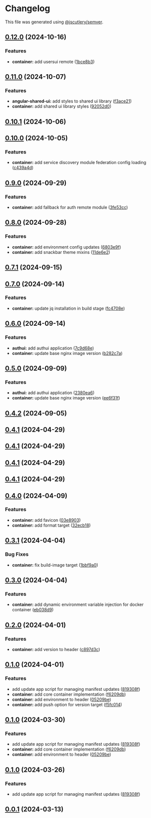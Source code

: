 # Changelog

This file was generated using [@jscutlery/semver](https://github.com/jscutlery/semver).

## [0.12.0](https://github.com/jdwillmsen/jdw/compare/container-0.11.0...container-0.12.0) (2024-10-16)


### Features

* **container:** add usersui remote ([1bce8b3](https://github.com/jdwillmsen/jdw/commit/1bce8b346195362d3ee9889b33c5d0d90bc452ef))

## [0.11.0](https://github.com/jdwillmsen/jdw/compare/container-0.10.1...container-0.11.0) (2024-10-07)

### Features

- **angular-shared-ui:** add styles to shared ui library ([f3ace21](https://github.com/jdwillmsen/jdw/commit/f3ace21fe250079f39adb6503de5924a29fc3ae3))
- **container:** add shared ui library styles ([92052d0](https://github.com/jdwillmsen/jdw/commit/92052d041fd6fe38f0287b027e91e00e83142b5d))

## [0.10.1](https://github.com/jdwillmsen/jdw/compare/container-0.10.0...container-0.10.1) (2024-10-06)

## [0.10.0](https://github.com/jdwillmsen/jdw/compare/container-0.9.0...container-0.10.0) (2024-10-05)

### Features

- **container:** add service discovery module federation config loading ([c439a4d](https://github.com/jdwillmsen/jdw/commit/c439a4dc62c77a5c55ff154988d3754757274034))

## [0.9.0](https://github.com/jdwillmsen/jdw/compare/container-0.8.0...container-0.9.0) (2024-09-29)

### Features

- **container:** add fallback for auth remote module ([3fe53cc](https://github.com/jdwillmsen/jdw/commit/3fe53cc42addc7e9d3c486c8e5ba58fd1561e688))

## [0.8.0](https://github.com/jdwillmsen/jdw/compare/container-0.7.1...container-0.8.0) (2024-09-28)

### Features

- **container:** add environment config updates ([6803e9f](https://github.com/jdwillmsen/jdw/commit/6803e9f58ce36ab443f11e4b688f95b48e44d452))
- **container:** add snackbar theme mixins ([11de6e2](https://github.com/jdwillmsen/jdw/commit/11de6e236c15b0d62f4ff26e6cd99c2e9f95f937))

## [0.7.1](https://github.com/jdwillmsen/jdw/compare/container-0.7.0...container-0.7.1) (2024-09-15)

## [0.7.0](https://github.com/jdwillmsen/jdw/compare/container-0.6.0...container-0.7.0) (2024-09-14)

### Features

- **container:** update jq installation in build stage ([fc4708e](https://github.com/jdwillmsen/jdw/commit/fc4708ea1b9707ed186b03a02abcbf29a890464c))

## [0.6.0](https://github.com/jdwillmsen/jdw/compare/container-0.5.0...container-0.6.0) (2024-09-14)

### Features

- **authui:** add authui application ([7c9d68e](https://github.com/jdwillmsen/jdw/commit/7c9d68eb5b92d202d4e39e0599f2649e0cc683ad))
- **container:** update base nginx image version ([b282c7a](https://github.com/jdwillmsen/jdw/commit/b282c7a91a3ab2eda09c19dc1247a394c68a1c01))

## [0.5.0](https://github.com/jdwillmsen/jdw/compare/container-0.4.2...container-0.5.0) (2024-09-09)

### Features

- **authui:** add authui application ([2380ea6](https://github.com/jdwillmsen/jdw/commit/2380ea6dd087859ba8f862d46b7b77cd984918e7))
- **container:** update base nginx image version ([ee6f31f](https://github.com/jdwillmsen/jdw/commit/ee6f31f86ef4d19a1ac646ffdea5317c061a0a69))

## [0.4.2](https://github.com/jdwillmsen/jdw/compare/container-0.4.1...container-0.4.2) (2024-09-05)

## [0.4.1](https://github.com/jdwillmsen/jdw/compare/container-0.4.0...container-0.4.1) (2024-04-29)

## [0.4.1](https://github.com/jdwillmsen/jdw/compare/container-0.4.0...container-0.4.1) (2024-04-29)

## [0.4.1](https://github.com/jdwillmsen/jdw/compare/container-0.4.0...container-0.4.1) (2024-04-29)

## [0.4.1](https://github.com/jdwillmsen/jdw/compare/container-0.4.0...container-0.4.1) (2024-04-29)

## [0.4.0](https://github.com/jdwillmsen/jdw/compare/container-0.3.1...container-0.4.0) (2024-04-09)

### Features

- **container:** add favicon ([03e8903](https://github.com/jdwillmsen/jdw/commit/03e8903fd04f7c65e3d25e5bc1d8b632f7ba87b6))
- **container:** add format target ([32ecb18](https://github.com/jdwillmsen/jdw/commit/32ecb188f3d8c7a57d63ceb6cc8102f9462818e3))

## [0.3.1](https://github.com/jdwillmsen/jdw/compare/container-0.3.0...container-0.3.1) (2024-04-04)

### Bug Fixes

- **container:** fix build-image target ([1bbf9a0](https://github.com/jdwillmsen/jdw/commit/1bbf9a043b91dfb92ba366d703cb48c4d47bb092))

## [0.3.0](https://github.com/jdwillmsen/jdw/compare/container-0.2.0...container-0.3.0) (2024-04-04)

### Features

- **container:** add dynamic environment variable injection for docker container ([eb038d9](https://github.com/jdwillmsen/jdw/commit/eb038d9284d9a80a2f57177cf2a8e8b180c6f00c))

## [0.2.0](https://github.com/jdwillmsen/jdw/compare/container-0.1.0...container-0.2.0) (2024-04-01)

### Features

- **container:** add version to header ([c897d3c](https://github.com/jdwillmsen/jdw/commit/c897d3ca198142fdfa0d55085732063b90a9749d))

## [0.1.0](https://github.com/jdwillmsen/jdw/compare/container-0.0.0...container-0.1.0) (2024-04-01)

### Features

- add update app script for managing manifest updates ([819308f](https://github.com/jdwillmsen/jdw/commit/819308f1cab1cf22afd6c06434ebcd33d0fba472))
- **container:** add core container implementation ([f6209db](https://github.com/jdwillmsen/jdw/commit/f6209db52b292c8ecefcd6da237e32e75b93d760))
- **container:** add environment to header ([05209be](https://github.com/jdwillmsen/jdw/commit/05209bea12b62bf94a3e3a2a5f84f3a14e371bf2))
- **container:** add push option for version target ([f5fc014](https://github.com/jdwillmsen/jdw/commit/f5fc0143f5b46f5bd301c28f01dc504cd1b03c5e))

## [0.1.0](https://github.com/jdwillmsen/jdw/compare/container-0.0.0...container-0.1.0) (2024-03-30)

### Features

- add update app script for managing manifest updates ([819308f](https://github.com/jdwillmsen/jdw/commit/819308f1cab1cf22afd6c06434ebcd33d0fba472))
- **container:** add core container implementation ([f6209db](https://github.com/jdwillmsen/jdw/commit/f6209db52b292c8ecefcd6da237e32e75b93d760))
- **container:** add environment to header ([05209be](https://github.com/jdwillmsen/jdw/commit/05209bea12b62bf94a3e3a2a5f84f3a14e371bf2))

## [0.1.0](https://github.com/jdwillmsen/jdw/compare/container-0.0.0...container-0.1.0) (2024-03-26)

### Features

- add update app script for managing manifest updates ([819308f](https://github.com/jdwillmsen/jdw/commit/819308f1cab1cf22afd6c06434ebcd33d0fba472))

## [0.0.1](/jdwillmsen/jdw/compare/container-0.0.0...container-0.0.1) (2024-03-13)
